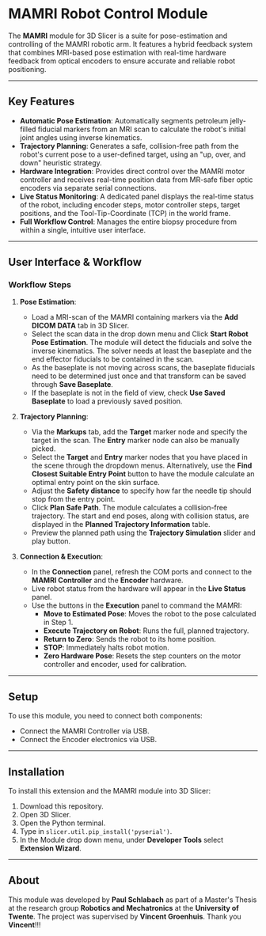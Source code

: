 # MAMRI Robot Control Module

The **MAMRI** module for 3D Slicer is a suite for pose-estimation and controlling of the MAMRI robotic arm. It features a hybrid feedback system that combines MRI-based pose estimation with real-time hardware feedback from optical encoders to ensure accurate and reliable robot positioning.

---

## Key Features

- **Automatic Pose Estimation**: Automatically segments petroleum jelly-filled fiducial markers from an MRI scan to calculate the robot's initial joint angles using inverse kinematics.
- **Trajectory Planning**: Generates a safe, collision-free path from the robot's current pose to a user-defined target, using an "up, over, and down" heuristic strategy.
- **Hardware Integration**: Provides direct control over the MAMRI motor controller and receives real-time position data from MR-safe fiber optic encoders via separate serial connections.
- **Live Status Monitoring**: A dedicated panel displays the real-time status of the robot, including encoder steps, motor controller steps, target positions, and the Tool-Tip-Coordinate (TCP) in the world frame.
- **Full Workflow Control**: Manages the entire biopsy procedure from within a single, intuitive user interface.

---

## User Interface & Workflow

### Workflow Steps

1.  **Pose Estimation**:

    - Load a MRI-scan of the MAMRI containing markers via the **Add DICOM DATA** tab in 3D Slicer.
    - Select the scan data in the drop down menu and Click **Start Robot Pose Estimation**. The module will detect the fiducials and solve the inverse kinematics. The solver needs at least the baseplate and the end effector fiducials to be contained in the scan.
    - As the baseplate is not moving across scans, the baseplate fiducials need to be determined just once and that transform can be saved through **Save Baseplate**.
    - If the baseplate is not in the field of view, check **Use Saved Baseplate** to load a previously saved position.

2.  **Trajectory Planning**:

    - Via the **Markups** tab, add the **Target** marker node and specify the target in the scan. The **Entry** marker node can also be manually picked.
    - Select the **Target** and **Entry** marker nodes that you have placed in the scene through the dropdown menus. Alternatively, use the **Find Closest Suitable Entry Point** button to have the module calculate an optimal entry point on the skin surface.
    - Adjust the **Safety distance** to specify how far the needle tip should stop from the entry point.
    - Click **Plan Safe Path**. The module calculates a collision-free trajectory. The start and end poses, along with collision status, are displayed in the **Planned Trajectory Information** table.
    - Preview the planned path using the **Trajectory Simulation** slider and play button.

3.  **Connection & Execution**:
    - In the **Connection** panel, refresh the COM ports and connect to the **MAMRI Controller** and the **Encoder** hardware.
    - Live robot status from the hardware will appear in the **Live Status** panel.
    - Use the buttons in the **Execution** panel to command the MAMRI:
      - **Move to Estimated Pose**: Moves the robot to the pose calculated in Step 1.
      - **Execute Trajectory on Robot**: Runs the full, planned trajectory.
      - **Return to Zero**: Sends the robot to its home position.
      - **STOP**: Immediately halts robot motion.
      - **Zero Hardware Pose**: Resets the step counters on the motor controller and encoder, used for calibration.

---

## Setup

To use this module, you need to connect both components:

- Connect the MAMRI Controller via USB.
- Connect the Encoder electronics via USB.

---

## Installation

To install this extension and the MAMRI module into 3D Slicer:

1.  Download this repository.
2.  Open 3D Slicer.
3.  Open the Python terminal.
4.  Type in `slicer.util.pip_install('pyserial')`.
5.  In the Module drop down menu, under **Developer Tools** select **Extension Wizard**.

---

## About

This module was developed by **Paul Schlabach** as part of a Master's Thesis at the research group **Robotics and Mechatronics** at the **University of Twente**. The project was supervised by **Vincent Groenhuis**. Thank you **Vincent**!!!
